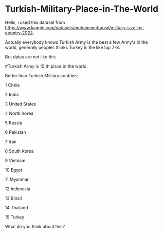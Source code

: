 # Turkish-Military-Place-in-The-World
Hello, ı used this dataset from https://www.kaggle.com/datasets/muhammedtausif/military-size-by-country-2022.

Actually everybody knows Turkish Army is the best a few Army's in the world, generally peoples thinks Turkey in the like top 7-8.

But datas are not like this.

#Turkish Army is 15 th place in the world.

Better than Turkish Military contries;

1             China

2             India

3     United States

4       North Korea

5            Russia

6          Pakistan

7              Iran

8       South Korea

9           Vietnam

10             Egypt

11          Myanmar

12        Indonesia

13           Brazil

14         Thailand

15           Turkey

What do you think about this?
